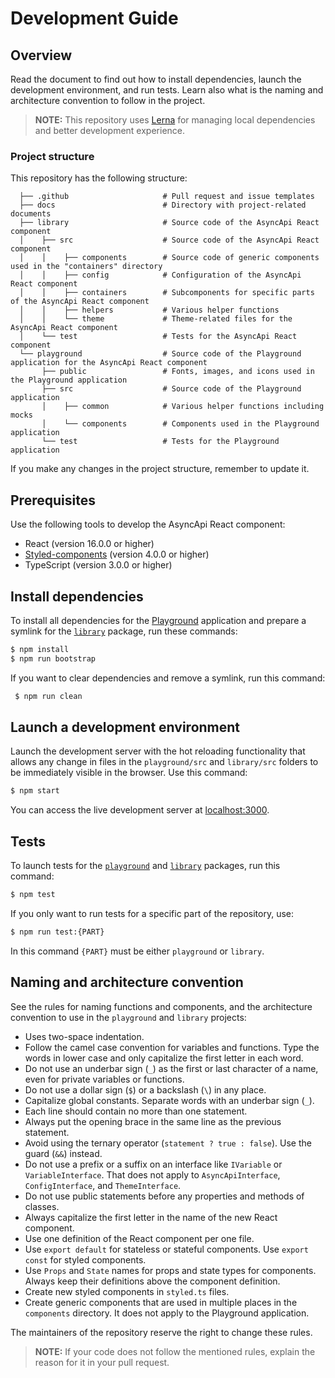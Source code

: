 # Development Guide

## Overview

Read the document to find out how to install dependencies, launch the development environment, and run tests. Learn also what is the naming and architecture convention to follow in the project.

> **NOTE:** This repository uses [Lerna](https://github.com/lerna/lerna) for managing local dependencies and better development experience.

### Project structure

This repository has the following structure:

```
  ├── .github                     # Pull request and issue templates
  ├── docs                        # Directory with project-related documents
  ├── library                     # Source code of the AsyncApi React component
  │    ├── src                    # Source code of the AsyncApi React component
  │    │    ├── components        # Source code of generic components used in the "containers" directory
  │    │    ├── config            # Configuration of the AsyncApi React component
  │    │    ├── containers        # Subcomponents for specific parts of the AsyncApi React component
  │    │    ├── helpers           # Various helper functions
  │    │    └── theme             # Theme-related files for the AsyncApi React component
  │    └── test                   # Tests for the AsyncApi React component
  └── playground                  # Source code of the Playground application for the AsyncApi React component
       ├── public                 # Fonts, images, and icons used in the Playground application
       ├── src                    # Source code of the Playground application
       │    ├── common            # Various helper functions including mocks
       │    └── components        # Components used in the Playground application
       └── test                   # Tests for the Playground application
```

If you make any changes in the project structure, remember to update it.

## Prerequisites

Use the following tools to develop the AsyncApi React component:

* React (version 16.0.0 or higher)
* [Styled-components](https://github.com/styled-components/styled-components) (version 4.0.0  or higher)
* TypeScript (version 3.0.0 or higher)

## Install dependencies

To install all dependencies for the [Playground](./playground) application and prepare a symlink for the [`library`](./library) package, run these commands:

``` sh
$ npm install
$ npm run bootstrap
```

If you want to clear dependencies and remove a symlink, run this command:
``` sh
 $ npm run clean
```

## Launch a development environment

Launch the development server with the hot reloading functionality that allows any change in files in the `playground/src` and `library/src` folders to be immediately visible in the browser. Use this command:

``` sh
$ npm start
```

You can access the live development server at [localhost:3000](http://localhost:3000/).

## Tests

To launch tests for the [`playground`](./playground) and [`library`](./library) packages, run this command:

``` sh
$ npm test
```

If you only want to run tests for a specific part of the repository, use:

``` sh
$ npm run test:{PART}
```

In this command `{PART}` must be either `playground` or `library`.

## Naming and architecture convention

See the rules for naming functions and components, and the architecture convention to use in the `playground` and `library` projects:

* Uses two-space indentation.
* Follow the camel case convention for variables and functions. Type the words in lower case and only capitalize the first letter in each word.
* Do not use an underbar sign (`_`) as the first or last character of a name, even for private variables or functions.
* Do not use a dollar sign (`$`) or a backslash (`\`) in any place.
* Capitalize global constants. Separate words with an underbar sign (`_`).
* Each line should contain no more than one statement.
* Always put the opening brace in the same line as the previous statement.
* Avoid using the ternary operator (`statement ? true : false`). Use the guard (`&&`) instead.
* Do not use a prefix or a suffix on an interface like `IVariable` or `VariableInterface`. That does not apply to `AsyncApiInterface`, `ConfigInterface`, and `ThemeInterface`.
* Do not use public statements before any properties and methods of classes.
* Always capitalize the first letter in the name of the new React component.
* Use one definition of the React component per one file.
* Use `export default` for stateless or stateful components. Use `export const` for styled components.
* Use `Props` and `State` names for props and state types for components. Always keep their definitions above the component definition.
* Create new styled components in `styled.ts` files.
* Create generic components that are used in multiple places in the `components` directory. It does not apply to the Playground application.

The maintainers of the repository reserve the right to change these rules.

> **NOTE:** If your code does not follow the mentioned rules, explain the reason for it in your pull request.
